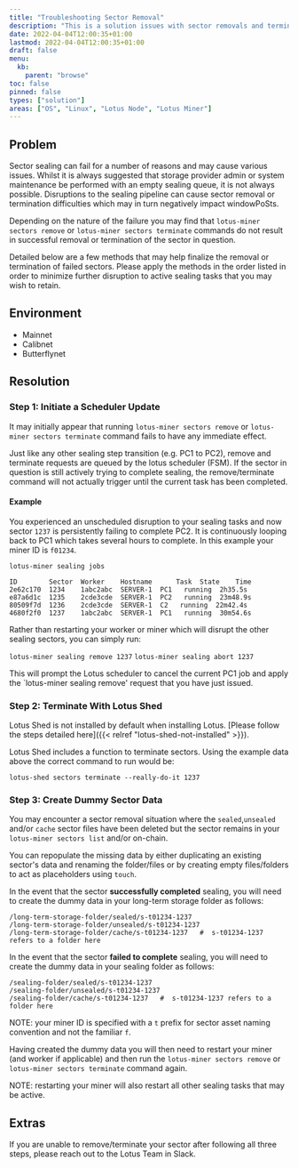 ```yaml
---
title: "Troubleshooting Sector Removal"
description: "This is a solution issues with sector removals and terminations."
date: 2022-04-04T12:00:35+01:00
lastmod: 2022-04-04T12:00:35+01:00
draft: false
menu:
  kb:
    parent: "browse"
toc: false
pinned: false
types: ["solution"]
areas: ["OS", "Linux", "Lotus Node", "Lotus Miner"]
---
```


## Problem

Sector sealing can fail for a number of reasons and may cause various issues. Whilst it is always suggested that storage provider admin or system maintenance be performed with an empty sealing queue, it is not always possible. Disruptions to the sealing pipeline can cause sector removal or termination difficulties which may in turn negatively impact windowPoSts.

Depending on the nature of the failure you may find that `lotus-miner sectors remove` or `lotus-miner sectors terminate` commands do not result in successful removal or termination of the sector in question.

Detailed below are a few methods that may help finalize the removal or termination of failed sectors. Please apply the methods in the order listed in order to minimize further disruption to active sealing tasks that you may wish to retain. 

## Environment

- Mainnet
- Calibnet
- Butterflynet

## Resolution

### Step 1: Initiate a Scheduler Update

It may initially appear that running `lotus-miner sectors remove` or `lotus-miner sectors terminate` command fails to have any immediate effect. 

Just like any other sealing step transition (e.g. PC1 to PC2), remove and terminate requests are queued by the lotus scheduler (FSM). If the sector in question is still actively trying to complete sealing, the remove/terminate command will not actually trigger until the current task has been completed. 

#### Example 

You experienced an unscheduled disruption to your sealing tasks and now sector `1237` is persistently failing to complete PC2. It is continuously looping back to PC1 which takes several hours to complete. In this example your miner ID is `f01234`.

```plaintext
lotus-miner sealing jobs

ID        Sector  Worker    Hostname      Task  State    Time
2e62c170  1234    1abc2abc  SERVER-1  PC1   running  2h35.5s
e87a6d1c  1235    2cde3cde  SERVER-1  PC2   running  23m48.9s
80509f7d  1236    2cde3cde  SERVER-1  C2   running  22m42.4s
4680f2f0  1237    1abc2abc  SERVER-1  PC1   running  30m54.6s
```

Rather than restarting your worker or miner which will disrupt the other sealing sectors, you can simply run:

`lotus-miner sealing remove 1237`
`lotus-miner sealing abort 1237`

This will prompt the Lotus scheduler to cancel the current PC1 job and apply the `lotus-miner sealing remove' request that you have just issued.

### Step 2: Terminate With Lotus Shed

Lotus Shed is not installed by default when installing Lotus. [Please follow the steps detailed here]({{< relref "lotus-shed-not-installed" >}}).

Lotus Shed includes a function to terminate sectors. Using the example data above the correct command to run would be:

`lotus-shed sectors terminate --really-do-it 1237`

### Step 3: Create Dummy Sector Data

You may encounter a sector removal situation where the `sealed`,`unsealed` and/or `cache` sector files have been deleted but the sector remains in your `lotus-miner sectors list` and/or on-chain.

You can repopulate the missing data by either duplicating an existing sector's data and renaming the folder/files or by creating empty files/folders to act as placeholders using `touch`.

In the event that the sector **successfully completed** sealing, you will need to create the dummy data in your long-term storage folder as follows:

```plaintext
/long-term-storage-folder/sealed/s-t01234-1237
/long-term-storage-folder/unsealed/s-t01234-1237
/long-term-storage-folder/cache/s-t01234-1237   #  s-t01234-1237 refers to a folder here
```

In the event that the sector **failed to complete** sealing,  you will need to create the dummy data in your sealing folder as follows:

```plaintext
/sealing-folder/sealed/s-t01234-1237
/sealing-folder/unsealed/s-t01234-1237
/sealing-folder/cache/s-t01234-1237   #  s-t01234-1237 refers to a folder here
```

NOTE: your miner ID is specified with  a `t` prefix for sector asset naming convention and not the familiar `f`.

Having created the dummy data you will then need to restart your miner (and worker if applicable) and then run the `lotus-miner sectors remove` or `lotus-miner sectors terminate` command again.

NOTE: restarting your miner will also restart all other sealing tasks that may be active.

## Extras

If you are unable to remove/terminate your sector after following all three steps, please reach out to the Lotus Team in Slack.
